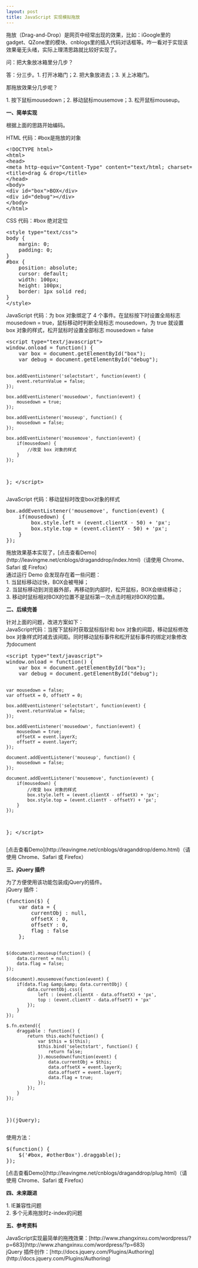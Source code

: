 ```yaml
---
layout: post
title: JavaScript 实现模拟拖放
---
```

<div>拖放（Drag-and-Drop）是网页中经常出现的效果，比如：iGoogle里的gadget、QZone里的模块、cnblogs里的插入代码对话框等。咋一看对于实现该效果毫无头绪，实际上理清思路就比较好实现了。

问：把大象放冰箱里分几步？</div>
<div>答：分三步。1. 打开冰箱门；2. 把大象放进去；3. 关上冰箱门。

那拖放效果分几步呢？</div>
<div>1. 按下鼠标mousedown；2. 移动鼠标mousemove；3. 松开鼠标mouseup。

**一、简单实现**</div>
<div>根据上面的思路开始编码。

HTML 代码：#box是拖放的对象</div>
<div>
<div class="cnblogs_Highlighter">
<pre class="brush:html">&lt;!DOCTYPE html&gt;
&lt;html&gt;
&lt;head&gt;
&lt;meta http-equiv="Content-Type" content="text/html; charset=utf-8" /&gt;
&lt;title&gt;drag &amp; drop&lt;/title&gt;
&lt;/head&gt;
&lt;body&gt;
&lt;div id="box"&gt;BOX&lt;/div&gt;
&lt;div id="debug"&gt;&lt;/div&gt;
&lt;/body&gt;
&lt;/html&gt;
</pre>
</div>
</div>
<div></div>
<div>CSS 代码：#box 绝对定位</div>
<div>
<div class="cnblogs_Highlighter">
<pre class="brush:css">&lt;style type="text/css"&gt;
body {
	margin: 0;
	padding: 0;
}
#box {
	position: absolute;
	cursor: default;
	width: 100px;
	height: 100px;
	border: 1px solid red;
}
&lt;/style&gt;
</pre>
</div>
</div>
<div>JavaScript 代码：为 box 对象绑定了 4 个事件。在鼠标按下时设置全局标志 mousedown = true，鼠标移动时判断全局标志 mousedown，为 true 就设置 box 对象的样式，松开鼠标时设置全部标志 mousedown = false</div>
<div>
<div class="cnblogs_Highlighter">
<pre class="brush:javascript">&lt;script type="text/javascript"&gt;
window.onload = function() {
	var box = document.getElementById("box");
	var debug = document.getElementById("debug");

	box.addEventListener('selectstart', function(event) {
		event.returnValue = false;
	});

	box.addEventListener('mousedown', function(event) {
		mousedown = true;
	});

	box.addEventListener('mouseup', function() {
		mousedown = false;
	});

	box.addEventListener('mousemove', function(event) {
		if(mousedown) {
			//改变 box 对象的样式
		}
	});
};
&lt;/script&gt;</pre>
</div>
</div>
<div>JavaScript 代码：移动鼠标时改变box对象的样式</div>
<div>
<div class="cnblogs_Highlighter">
<pre class="brush:javascript">box.addEventListener('mousemove', function(event) {
	if(mousedown) {
		box.style.left = (event.clientX - 50) + 'px';
		box.style.top = (event.clientY - 50) + 'px';
	}
});
</pre>
</div>
</div>
<div>拖放效果基本实现了，[点击查看Demo](http://leavingme.net/cnblogs/draganddrop/index.html)（请使用 Chrome、Safari 或 Firefox）</div>
<div>
通过运行 Demo 会发现存在着一些问题：</div>
<div>1. 当鼠标移动过快，BOX会被甩掉；</div>
<div>2. 当鼠标移动到浏览器外部，再移动到内部时，松开鼠标，BOX会继续移动；</div>
<div>3. 移动时鼠标相对BOX的位置不是鼠标第一次点击时相对BOX的位置。

**二、后续完善**</div>
<div>针对上面的问题，改进方案如下：</div>
<div>JavaScript代码：当按下鼠标时获取鼠标指针和 box 对象的间距，移动鼠标修改 box 对象样式时减去该间距。同时移动鼠标事件和松开鼠标事件的绑定对象修改为document</div>
<div>
<div class="cnblogs_Highlighter">
<pre class="brush:javascript">&lt;script type="text/javascript"&gt;
window.onload = function() {
	var box = document.getElementById("box");
	var debug = document.getElementById("debug");

	var mousedown = false;
	var offsetX = 0, offsetY = 0;

	box.addEventListener('selectstart', function(event) {
		event.returnValue = false;
	});

	box.addEventListener('mousedown', function(event) {
		mousedown = true;
		offsetX = event.layerX;
		offsetY = event.layerY;
	});

	document.addEventListener('mouseup', function() {
		mousedown = false;
	});

	document.addEventListener('mousemove', function(event) {
		if(mousedown) {
			//改变 box 对象的样式
			box.style.left = (event.clientX - offsetX) + 'px';
			box.style.top = (event.clientY - offsetY) + 'px';
		}
	});
};
&lt;/script&gt;
</pre>
</div>
</div>
<div></div>
<div>[点击查看Demo](http://leavingme.net/cnblogs/draganddrop/demo.html)（请使用 Chrome、Safari 或 Firefox）

**三、jQuery 插件**</div>
<div>为了方便使用该功能包装成jQuery的插件。</div>
<div>jQuery 插件：</div>
<div>
<div class="cnblogs_Highlighter">
<pre class="brush:javascript">(function($) {
	var data = {
		currentObj : null,
		offsetX : 0,
		offsetY : 0,
		flag : false
	};

	$(document).mouseup(function() {
		data.current = null;
		data.flag = false;
	});

	$(document).mousemove(function(event) {
		if(data.flag &amp;&amp; data.currentObj) {
			data.currentObj.css({
				left : (event.clientX - data.offsetX) + 'px',
				top : (event.clientY - data.offsetY) + 'px'
			});
		}
	});

	$.fn.extend({
		draggable : function() {
			return this.each(function() {
				var $this = $(this);
				$this.bind('selectstart', function() {
					return false;
				}).mousedown(function(event) {
					data.currentObj = $this;
					data.offsetX = event.layerX;
					data.offsetY = event.layerY;
					data.flag = true;
				});
			});
		}
	});
})(jQuery);</pre>
</div>
</div>
<div>使用方法：</div>
<div>
<div class="cnblogs_Highlighter">
<pre class="brush:javascript">$(function() {
	$('#box, #otherBox').draggable();
});
</pre>
</div>
</div>
<div>[点击查看Demo](http://leavingme.net/cnblogs/draganddrop/plug.html)（请使用 Chrome、Safari 或 Firefox）

**四、未来跟进**</div>
<div>1. IE兼容性问题</div>
<div>2. 多个元素拖放时z-index的问题

**五、参考资料**</div>
<div>JavaScript实现最简单的拖拽效果：[http://www.zhangxinxu.com/wordpress/?p=683](http://www.zhangxinxu.com/wordpress/?p=683)</div>
<div>jQuery 插件创作：[http://docs.jquery.com/Plugins/Authoring](http://docs.jquery.com/Plugins/Authoring)</div>